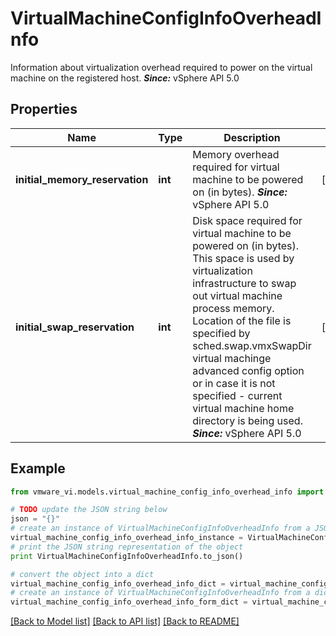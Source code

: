 # VirtualMachineConfigInfoOverheadInfo

Information about virtualization overhead required to power on the virtual machine on the registered host.  ***Since:*** vSphere API 5.0 

## Properties
Name | Type | Description | Notes
------------ | ------------- | ------------- | -------------
**initial_memory_reservation** | **int** | Memory overhead required for virtual machine to be powered on (in bytes).  ***Since:*** vSphere API 5.0  | [optional] 
**initial_swap_reservation** | **int** | Disk space required for virtual machine to be powered on (in bytes).  This space is used by virtualization infrastructure to swap out virtual machine process memory. Location of the file is specified by sched.swap.vmxSwapDir virtual machinge advanced config option or in case it is not specified - current virtual machine home directory is being used.  ***Since:*** vSphere API 5.0  | [optional] 

## Example

```python
from vmware_vi.models.virtual_machine_config_info_overhead_info import VirtualMachineConfigInfoOverheadInfo

# TODO update the JSON string below
json = "{}"
# create an instance of VirtualMachineConfigInfoOverheadInfo from a JSON string
virtual_machine_config_info_overhead_info_instance = VirtualMachineConfigInfoOverheadInfo.from_json(json)
# print the JSON string representation of the object
print VirtualMachineConfigInfoOverheadInfo.to_json()

# convert the object into a dict
virtual_machine_config_info_overhead_info_dict = virtual_machine_config_info_overhead_info_instance.to_dict()
# create an instance of VirtualMachineConfigInfoOverheadInfo from a dict
virtual_machine_config_info_overhead_info_form_dict = virtual_machine_config_info_overhead_info.from_dict(virtual_machine_config_info_overhead_info_dict)
```
[[Back to Model list]](../README.md#documentation-for-models) [[Back to API list]](../README.md#documentation-for-api-endpoints) [[Back to README]](../README.md)


